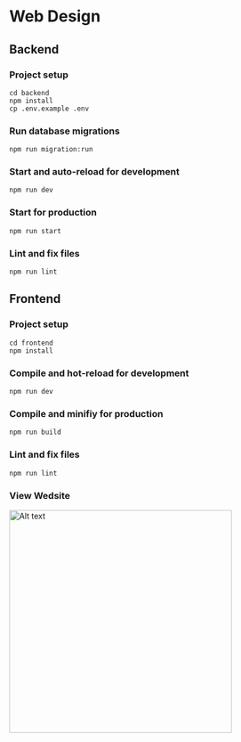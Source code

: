 # Web Design

## Backend

### Project setup

```
cd backend
npm install
cp .env.example .env
```

### Run database migrations

```
npm run migration:run
```

### Start and auto-reload for development

```
npm run dev
```

### Start for production

```
npm run start
```

### Lint and fix files

```
npm run lint
```

## Frontend

### Project setup

```
cd frontend
npm install
```

### Compile and hot-reload for development

```
npm run dev
```

### Compile and minifiy for production

```
npm run build
```

### Lint and fix files

```
npm run lint
```

### View Wedsite

<img src="views_site\Connected_page.png" alt="Alt text" width="400"/>
